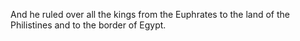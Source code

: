 And he ruled over all the kings from the Euphrates to the land of the Philistines and to the border of Egypt.
